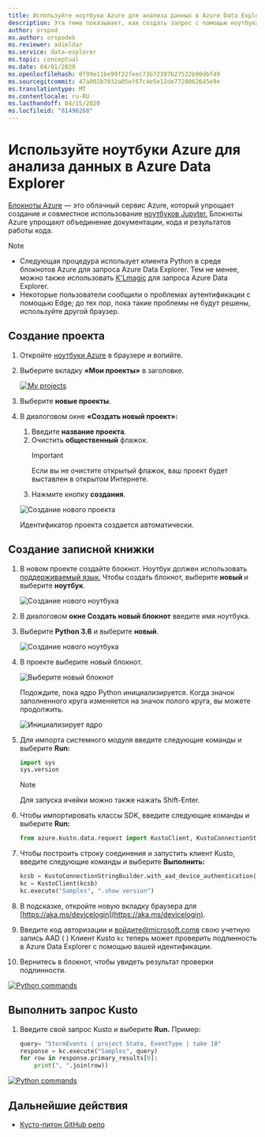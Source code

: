 ```yaml
---
title: Используйте ноутбуки Azure для анализа данных в Azure Data Explorer
description: Эта тема показывает, как создать запрос с помощью ноутбука Azure
author: orspod
ms.author: orspodek
ms.reviewer: adieldar
ms.service: data-explorer
ms.topic: conceptual
ms.date: 04/01/2020
ms.openlocfilehash: 0f99e11be99f22feec73b72397b27522b90dbf49
ms.sourcegitcommit: 47a002b7032a05ef67c4e5e12de7720062645e9e
ms.translationtype: MT
ms.contentlocale: ru-RU
ms.lasthandoff: 04/15/2020
ms.locfileid: "81496268"
---
```

# <a name="use-azure-notebooks-to-analyze-data-in-azure-data-explorer"></a>Используйте ноутбуки Azure для анализа данных в Azure Data Explorer

[Блокноты Azure](https://notebooks.azure.com/) — это облачный сервис Azure, который упрощает создание и совместное использование [ноутбуков Jupyter.](https://jupyter.org/) Блокноты Azure упрощают объединение документации, кода и результатов работы кода.

> [!Note]
> * Следующая процедура использует клиента Python в среде блокнотов Azure для запроса Azure Data Explorer. Тем не менее, можно также использовать [K'Lmagic](https://docs.microsoft.com/azure/data-explorer/kqlmagic) для запроса Azure Data Explorer.
> * Некоторые пользователи сообщили о проблемах аутентификации с помощью Edge; до тех пор, пока такие проблемы не будут решены, используйте другой браузер.

## <a name="create-a-project"></a>Создание проекта

1. Откройте [ноутбуки Azure](https://notebooks.azure.com/) в браузере и вопийте.

1. Выберите вкладку **«Мои проекты»** в заголовке. 

    [![](media/azurenotebooks/an-myprojects.png "My projects")](media/azurenotebooks/an-myprojects.png#lightbox)

1. Выберите **новые проекты**.
    
1. В диалоговом окне **«Создать новый проект»:**
    1. Введите **название проекта**.
    1. Очистить **общественный** флажок.
        >[!Important]
        > Если вы не очистите открытый флажок, ваш проект будет выставлен в открытом Интернете.
    1. Нажмите кнопку **создания**.
    
    ![Создание нового проекта](media/azurenotebooks/an-create-new-project-blank.png)

    Идентификатор проекта создается автоматически.

## <a name="create-a-notebook"></a>Создание записной книжки

1. В новом проекте создайте блокнот. Ноутбук должен использовать [поддерживаемый язык.](https://github.com/Azure/azure-kusto-python#minimum-requirements)
Чтобы создать блокнот, выберите **новый** и выберите **ноутбук**.

    ![Создание нового ноутбука](media/azurenotebooks/an-create-new-notebook-menu.png) 

1. В диалоговом **окне Создать новый блокнот** введите имя ноутбука.

1. Выберите **Python 3.6** и выберите **новый**.
    
    ![Создание нового ноутбука](media/azurenotebooks/an-create-new-notebook.png) 
    
1. В проекте выберите новый блокнот.

    ![Выберите новый блокнот](media/azurenotebooks/an-select-notebook.png)

    Подождите, пока ядро Python инициализируется. Когда значок заполненного круга изменяется на значок полого круга, вы можете продолжить.

    ![Инициализирует ядро](media/azurenotebooks/an-python-init-icon.png)

1. Для импорта системного модуля введите следующие команды и выберите **Run:**
    ```python
    import sys
    sys.version
    ```

    > [!Note]
    > Для запуска ячейки можно также нажать Shift-Enter.

1.  Чтобы импортировать классы SDK, введите следующие команды и выберите **Run:**
    ```python
    from azure.kusto.data.request import KustoClient, KustoConnectionStringBuilder
    ```

1.  Чтобы построить строку соединения и запустить клиент Kusto, введите следующие команды и выберите **Выполнить:**  
    ```python
    kcsb = KustoConnectionStringBuilder.with_aad_device_authentication("https://help.kusto.windows.net")
    kc = KustoClient(kcsb)
    kc.execute("Samples", ".show version")
    ```
1. В подсказке, откройте новую вкладку браузера для [https://aka.ms/devicelogin](https://aka.ms/devicelogin). 
   
1. Введите код авторизации и войдите@microsoft.comв свою учетную запись AAD ( ) Клиент Kusto `kc` теперь может проверить подлинность в Azure Data Explorer с помощью вашей идентификации.

1. Вернитесь в блокнот, чтобы увидеть результат проверки подлинности. 

[![](media/azurenotebooks/an-python-commands.png "Python commands")](media/azurenotebooks/an-python-commands.png#lightbox)

## <a name="execute-a-kusto-query"></a>Выполнить запрос Kusto

1. Введите свой запрос Kusto и выберите **Run.** Пример:

    ```python
    query= "StormEvents | project State, EventType | take 10"
    response = kc.execute("Samples", query)
    for row in response.primary_results[0]:
        print(", ".join(row))
    ```    

[![](media/azurenotebooks/an-commands.png "Python commands")](media/azurenotebooks/an-commands.png#lightbox)

## <a name="next-steps"></a>Дальнейшие действия

* [Кусто-питон GitHub репо](https://github.com/Azure/azure-kusto-python)

